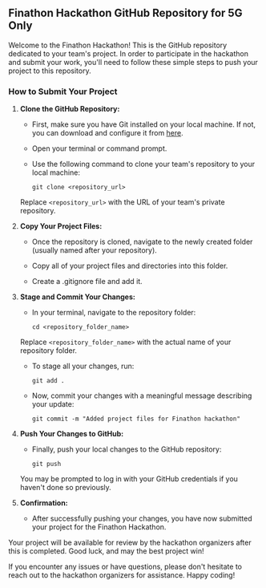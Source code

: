 ## Finathon Hackathon GitHub Repository for 5G Only

Welcome to the Finathon Hackathon! This is the GitHub repository dedicated to your team's project. In order to participate in the hackathon and submit your work, you'll need to follow these simple steps to push your project to this repository.

### How to Submit Your Project

1. **Clone the GitHub Repository:**
   - First, make sure you have Git installed on your local machine. If not, you can download and configure it from [here](https://git-scm.com/downloads).

   - Open your terminal or command prompt.

   - Use the following command to clone your team's repository to your local machine:

     ```
     git clone <repository_url>
     ```

   Replace `<repository_url>` with the URL of your team's private repository.

2. **Copy Your Project Files:**
   - Once the repository is cloned, navigate to the newly created folder (usually named after your repository).

   - Copy all of your project files and directories into this folder.
  
   - Create a .gitignore file and add it.

3. **Stage and Commit Your Changes:**
   - In your terminal, navigate to the repository folder:

     ```
     cd <repository_folder_name>
     ```

   Replace `<repository_folder_name>` with the actual name of your repository folder.

   - To stage all your changes, run:

     ```
     git add .
     ```

   - Now, commit your changes with a meaningful message describing your update:

     ```
     git commit -m "Added project files for Finathon hackathon"
     ```

4. **Push Your Changes to GitHub:**
   - Finally, push your local changes to the GitHub repository:

     ```
     git push
     ```

   You may be prompted to log in with your GitHub credentials if you haven't done so previously.

5. **Confirmation:**
   - After successfully pushing your changes, you have now submitted your project for the Finathon Hackathon.

Your project will be available for review by the hackathon organizers after this is completed. Good luck, and may the best project win!

If you encounter any issues or have questions, please don't hesitate to reach out to the hackathon organizers for assistance. Happy coding!
